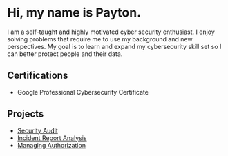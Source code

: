 # Hi, my name is Payton.
 I am a self-taught and highly motivated cyber security enthusiast. I enjoy solving problems that require me to use my background and new perspectives. My goal is to learn and expand my cybersecurity skill set so I can better protect people and their data. 

<h2>Certifications</h2>

- Google Professional Cybersecurity Certificate

<h2>Projects</h2>

- [Security Audit](https://github.com/DigitalWatchmen/Botium-Toys/tree/main)
- [Incident Report Analysis](https://github.com/DigitalWatchmen/Incident-Report-Analysis)
- [Managing Authorization](https://github.com/DigitalWatchmen/Managing-Authorization)
